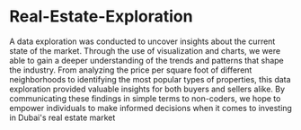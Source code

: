 # Real-Estate-Exploration
A data exploration was conducted to uncover insights about the current state of the market. Through the use of visualization and charts, we were able to gain a deeper understanding of the trends and patterns that shape the industry. From analyzing the price per square foot of different neighborhoods to identifying the most popular types of properties, this data exploration provided valuable insights for both buyers and sellers alike. By communicating these findings in simple terms to non-coders, we hope to empower individuals to make informed decisions when it comes to investing in Dubai's real estate market
